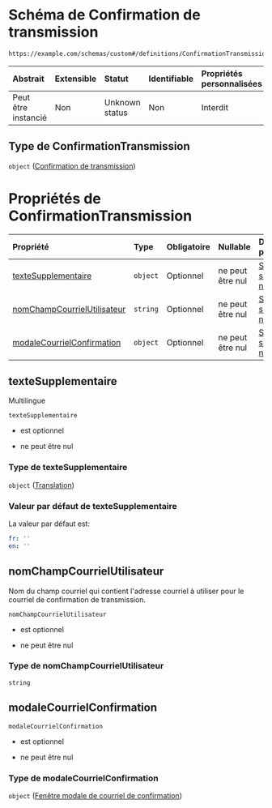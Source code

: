 # Schéma de Confirmation de transmission

```txt
https://example.com/schemas/custom#/definitions/ConfirmationTransmission
```



| Abstrait            | Extensible | Statut         | Identifiable | Propriétés personnalisées | Propriétés Additionnelles | Limites d'accès | Défini dans                                                                        |
| :------------------ | :--------- | :------------- | :----------- | :------------------------ | :------------------------ | :-------------- | :--------------------------------------------------------------------------------- |
| Peut être instancié | Non        | Unknown status | Non          | Interdit                  | Interdit                  | aucun           | [FRW.form.schema.json\*](../out/FRW.form.schema.json "ouvrir le schéma d'origine") |

## Type de ConfirmationTransmission

`object` ([Confirmation de transmission](frw-definitions-confirmation-de-transmission.md))

# Propriétés de ConfirmationTransmission

| Propriété                                                   | Type     | Obligatoire | Nullable         | Défini par                                                                                                                                                                                                                  |
| :---------------------------------------------------------- | :------- | :---------- | :--------------- | :-------------------------------------------------------------------------------------------------------------------------------------------------------------------------------------------------------------------------- |
| [texteSupplementaire](#textesupplementaire)                 | `object` | Optionnel   | ne peut être nul | [Schéma sans nom](frw-definitions-translation.md "https://example.com/schemas/custom#/definitions/ConfirmationTransmission/properties/texteSupplementaire")                                                                 |
| [nomChampCourrielUtilisateur](#nomchampcourrielutilisateur) | `string` | Optionnel   | ne peut être nul | [Schéma sans nom](frw-definitions-confirmation-de-transmission-properties-nomchampcourrielutilisateur.md "https://example.com/schemas/custom#/definitions/ConfirmationTransmission/properties/nomChampCourrielUtilisateur") |
| [modaleCourrielConfirmation](#modalecourrielconfirmation)   | `object` | Optionnel   | ne peut être nul | [Schéma sans nom](frw-definitions-fenêtre-modale-de-courriel-de-confirmation.md "https://example.com/schemas/custom#/definitions/ConfirmationTransmission/properties/modaleCourrielConfirmation")                           |

## texteSupplementaire

Multilingue

`texteSupplementaire`

*   est optionnel

*   ne peut être nul

### Type de texteSupplementaire

`object` ([Translation](frw-definitions-translation.md))

### Valeur par défaut de texteSupplementaire

La valeur par défaut est:

```yaml
fr: ''
en: ''

```

## nomChampCourrielUtilisateur

Nom du champ courriel qui contient l'adresse courriel à utiliser pour le courriel de confirmation de transmission.

`nomChampCourrielUtilisateur`

*   est optionnel

*   ne peut être nul

### Type de nomChampCourrielUtilisateur

`string`

## modaleCourrielConfirmation



`modaleCourrielConfirmation`

*   est optionnel

*   ne peut être nul

### Type de modaleCourrielConfirmation

`object` ([Fenêtre modale de courriel de confirmation](frw-definitions-fenêtre-modale-de-courriel-de-confirmation.md))
